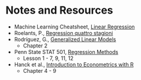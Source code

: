 # Notes and Resources

- Machine Learning Cheatsheet, [Linear Regression](https://ml-cheatsheet.readthedocs.io/en/latest/linear_regression.html)
- Roelants, P., [Regression quattro stagioni](https://peterroelants.github.io/posts/linear-regression-four-ways)
- Rodríguez, G., [Generalized Linear Models](https://data.princeton.edu/wws509/notes)
    - Chapter 2
- Penn State STAT 501, [Regression Methods](https://newonlinecourses.science.psu.edu/stat501/)
    - Lesson 1 - 7, 9, 11, 12
- Hanck et al., [Introduction to Econometrics with R](https://www.econometrics-with-r.org/index.html)
    - Chapter 4 - 9
